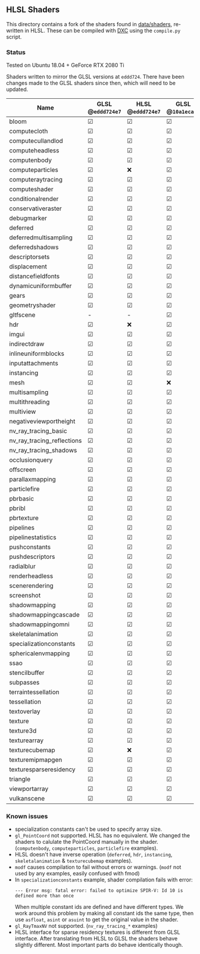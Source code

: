 ## HLSL Shaders

This directory contains a fork of the shaders found in [data/shaders](https://github.com/SaschaWillems/Vulkan/tree/master/data/shaders), re-written in HLSL.
These can be compiled with [DXC](https://github.com/microsoft/DirectXShaderCompiler) using the `compile.py` script.

### Status

Tested on Ubuntu 18.04 + GeForce RTX 2080 Ti


Shaders written to mirror the GLSL versions at `eddd724`. There have been changes made to the GLSL shaders since then, which will need to be updated.


| Name                       | GLSL @`eddd724e7` | HLSL @`eddd724e7` | GLSL @`10a1ecaf7` | HLSL @`10a1ecaf7`
|----------------------------|-------------------|-------------------|-------------------|-------------------
| bloom                      | &#9745;           | &#9745;           | &#9745;           | &#9745;
| computecloth               | &#9745;           | &#9745;           | &#9745;           | &#9745;
| computecullandlod          | &#9745;           | &#9745;           | &#9745;           | &#9745;
| computeheadless            | &#9745;           | &#9745;           | &#9745;           | &#9745;
| computenbody               | &#9745;           | &#9745;           | &#9745;           | &#9745;
| computeparticles           | &#9745;           | &#10060;          | &#9745;           | &#10060;
| computeraytracing          | &#9745;           | &#9745;           | &#9745;           | &#9745;
| computeshader              | &#9745;           | &#9745;           | &#9745;           | &#9745;
| conditionalrender          | &#9745;           | &#9745;           | &#9745;           | &#9745;
| conservativeraster         | &#9745;           | &#9745;           | &#9745;           | &#9745;
| debugmarker                | &#9745;           | &#9745;           | &#9745;           | &#9745;
| deferred                   | &#9745;           | &#9745;           | &#9745;           | &#9745;
| deferredmultisampling      | &#9745;           | &#9745;           | &#9745;           | &#9745;
| deferredshadows            | &#9745;           | &#9745;           | &#9745;           | &#9745;
| descriptorsets             | &#9745;           | &#9745;           | &#9745;           | &#9745;
| displacement               | &#9745;           | &#9745;           | &#9745;           | &#9745;
| distancefieldfonts         | &#9745;           | &#9745;           | &#9745;           | &#9745;
| dynamicuniformbuffer       | &#9745;           | &#9745;           | &#9745;           | &#9745;
| gears                      | &#9745;           | &#9745;           | &#9745;           | &#9745;
| geometryshader             | &#9745;           | &#9745;           | &#9745;           | &#9745;
| gltfscene                  | -                 | -                 | &#9745;           | &#10060;
| hdr                        | &#9745;           | &#10060;          | &#9745;           | &#10060;
| imgui                      | &#9745;           | &#9745;           | &#9745;           | &#9745;
| indirectdraw               | &#9745;           | &#9745;           | &#9745;           | &#9745;
| inlineuniformblocks        | &#9745;           | &#9745;           | &#9745;           | &#9745;
| inputattachments           | &#9745;           | &#9745;           | &#9745;           | &#9745;
| instancing                 | &#9745;           | &#9745;           | &#9745;           | &#9745;
| mesh                       | &#9745;           | &#9745;           | &#10060;          | &#9745;
| multisampling              | &#9745;           | &#9745;           | &#9745;           | &#10060;
| multithreading             | &#9745;           | &#9745;           | &#9745;           | &#9745;
| multiview                  | &#9745;           | &#9745;           | &#9745;           | &#9745;
| negativeviewportheight     | &#9745;           | &#9745;           | &#9745;           | &#9745;
| nv_ray_tracing_basic       | &#9745;           | &#9745;           | &#9745;           | &#9745;
| nv_ray_tracing_reflections | &#9745;           | &#9745;           | &#9745;           | &#9745;
| nv_ray_tracing_shadows     | &#9745;           | &#9745;           | &#9745;           | &#9745;
| occlusionquery             | &#9745;           | &#9745;           | &#9745;           | &#9745;
| offscreen                  | &#9745;           | &#9745;           | &#9745;           | &#10060;
| parallaxmapping            | &#9745;           | &#9745;           | &#9745;           | &#9745;
| particlefire               | &#9745;           | &#9745;           | &#9745;           | &#9745;
| pbrbasic                   | &#9745;           | &#9745;           | &#9745;           | &#9745;
| pbribl                     | &#9745;           | &#9745;           | &#9745;           | &#9745;
| pbrtexture                 | &#9745;           | &#9745;           | &#9745;           | &#9745;
| pipelines                  | &#9745;           | &#9745;           | &#9745;           | &#9745;
| pipelinestatistics         | &#9745;           | &#9745;           | &#9745;           | &#9745;
| pushconstants              | &#9745;           | &#9745;           | &#9745;           | &#9745;
| pushdescriptors            | &#9745;           | &#9745;           | &#9745;           | &#9745;
| radialblur                 | &#9745;           | &#9745;           | &#9745;           | &#9745;
| renderheadless             | &#9745;           | &#9745;           | &#9745;           | &#9745;
| scenerendering             | &#9745;           | &#9745;           | &#9745;           | &#9745;
| screenshot                 | &#9745;           | &#9745;           | &#9745;           | &#9745;
| shadowmapping              | &#9745;           | &#9745;           | &#9745;           | &#9745;
| shadowmappingcascade       | &#9745;           | &#9745;           | &#9745;           | &#9745;
| shadowmappingomni          | &#9745;           | &#9745;           | &#9745;           | &#9745;
| skeletalanimation          | &#9745;           | &#9745;           | &#9745;           | &#10060;
| specializationconstants    | &#9745;           | &#9745;           | &#9745;           | &#9745;
| sphericalenvmapping        | &#9745;           | &#9745;           | &#9745;           | &#9745;
| ssao                       | &#9745;           | &#9745;           | &#9745;           | &#9745;
| stencilbuffer              | &#9745;           | &#9745;           | &#9745;           | &#9745;
| subpasses                  | &#9745;           | &#9745;           | &#9745;           | &#9745;
| terraintessellation        | &#9745;           | &#9745;           | &#9745;           | &#9745;
| tessellation               | &#9745;           | &#9745;           | &#9745;           | &#9745;
| textoverlay                | &#9745;           | &#9745;           | &#9745;           | &#9745;
| texture                    | &#9745;           | &#9745;           | &#9745;           | &#9745;
| texture3d                  | &#9745;           | &#9745;           | &#9745;           | &#9745;
| texturearray               | &#9745;           | &#9745;           | &#9745;           | &#9745;
| texturecubemap             | &#9745;           | &#10060;          | &#9745;           | &#10060;
| texturemipmapgen           | &#9745;           | &#9745;           | &#9745;           | &#9745;
| texturesparseresidency     | &#9745;           | &#9745;           | &#9745;           | &#9745;
| triangle                   | &#9745;           | &#9745;           | &#9745;           | &#9745;
| viewportarray              | &#9745;           | &#9745;           | &#9745;           | &#9745;
| vulkanscene                | &#9745;           | &#9745;           | &#9745;           | &#9745;

### Known issues

- specialization constants can't be used to specify array size.
- `gl_PointCoord` not supported. HLSL has no equivalent. We changed the shaders to calulate the PointCoord manually in the shader. (`computenbody`, `computeparticles`, `particlefire` examples).
- HLSL doesn't have inverse operation (`deferred`, `hdr`, `instancing`, `skeletalanimation` & `texturecubemap` examples).
- `modf` causes compilation to fail without errors or warnings. (`modf` not used by any examples, easily confused with fmod)
- In `specializationconstants` example, shader compilation fails with error:
    ```
    --- Error msg: fatal error: failed to optimize SPIR-V: Id 10 is defined more than once
    ```
  When multiple constant ids are defined and have different types. We work around this problem by making all constant ids the same type, then use `asfloat`, `asint` or `asuint` to get the original value in the shader.
- `gl_RayTmaxNV` not supported. (`nv_ray_tracing_*` examples)
- HLSL interface for sparse residency textures is different from GLSL interface. After translating from HLSL to GLSL the shaders behave slightly different. Most important parts do behave identically though.